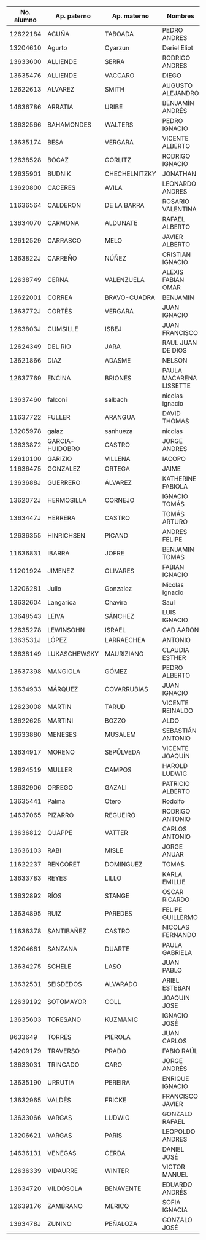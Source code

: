 No. alumno	|	Ap. paterno	|	Ap. materno	|	Nombres	|	AC1	|	AC2	|	AC3	|	AC4	|	C1	|	C2	|	C3	|
-----------------	|	-----------------	|	-----------------	|	-----------------	|	-----------------	|	-----------------	|	-----------------	|	-----------------	|	-----------------	|	-----------------	|	-----------------	|
12622184	|	ACUÑA	|	TABOADA	|	PEDRO ANDRES	|	1,80	|	4,40	|	1,00	|	1,00	|	4,00	|	1,00	|	1,00	|
13204610	|	Agurto	|	Oyarzun	|	Dariel Eliot	|	1,10	|	5,30	|	1,00	|	1,00	|	1,00	|	1,00	|	4,00	|
13633600	|	ALLIENDE	|	SERRA	|	RODRIGO ANDRES	|	1,00	|	1,00	|	1,00	|	1,00	|	1,00	|	1,00	|	5,50	|
13635476	|	ALLIENDE	|	VACCARO	|	DIEGO	|	1,00	|	3,50	|	1,00	|	1,00	|	2,50	|	1,00	|	6,80	|
12622613	|	ALVAREZ	|	SMITH	|	AUGUSTO ALEJANDRO	|	1,70	|	2,75	|	1,00	|	2,80	|	1,00	|	1,00	|	1,00	|
14636786	|	ARRATIA	|	URIBE	|	BENJAMÍN ANDRÉS	|	1,00	|	1,00	|	2,95	|	2,30	|	4,00	|	1,00	|	4,00	|
13632566	|	BAHAMONDES	|	WALTERS	|	PEDRO IGNACIO	|	4,25	|	3,40	|	1,00	|	1,00	|	6,20	|	7,00	|	7,00	|
13635174	|	BESA	|	VERGARA	|	VICENTE ALBERTO	|	2,70	|	6,30	|	1,00	|	5,55	|	4,00	|	7,00	|	7,00	|
12638528	|	BOCAZ	|	GORLITZ	|	RODRIGO IGNACIO	|	1,00	|	1,00	|	1,00	|	1,00	|	7,00	|	1,00	|	1,00	|
12635901	|	BUDNIK	|	CHECHELNITZKY	|	JONATHAN	|	4,30	|	4,60	|	4,15	|	3,30	|	2,50	|	1,00	|	6,80	|
13620800	|	CACERES	|	AVILA	|	LEONARDO ANDRES	|	1,00	|	5,10	|	1,00	|	1,00	|	1,00	|	1,00	|	1,00	|
11636564	|	CALDERON	|	DE LA BARRA	|	ROSARIO VALENTINA	|	2,40	|	1,00	|	1,00	|	2,00	|	5,50	|	1,00	|	1,00	|
13634070	|	CARMONA	|	ALDUNATE	|	RAFAEL ALBERTO	|	4,10	|	5,55	|	4,68	|	6,90	|	7,00	|	1,00	|	6,60	|
12612529	|	CARRASCO	|	MELO	|	JAVIER ALBERTO	|	3,15	|	4,40	|	1,00	|	1,00	|	1,00	|	4,00	|	6,80	|
1363822J	|	CARREÑO	|	NÚÑEZ	|	CRISTIAN IGNACIO	|	3,30	|	3,70	|	5,40	|	2,00	|	7,00	|	7,00	|	6,80	|
12638749	|	CERNA	|	VALENZUELA	|	ALEXIS FABIAN OMAR	|	4,90	|	7,00	|	5,48	|	4,10	|	7,00	|	1,00	|	6,80	|
12622001	|	CORREA	|	BRAVO-CUADRA	|	BENJAMIN	|	1,70	|	3,40	|	1,00	|	3,30	|	1,00	|	4,00	|	3,80	|
1363772J	|	CORTÉS	|	VERGARA	|	JUAN IGNACIO	|	5,40	|	1,00	|	1,00	|	1,00	|	2,50	|	1,00	|	1,00	|
1263803J	|	CUMSILLE	|	ISBEJ	|	JUAN FRANCISCO	|	1,00	|	1,00	|	1,00	|	1,00	|	1,00	|	1,00	|	1,00	|
12624349	|	DEL RIO	|	JARA	|	RAUL JUAN DE DIOS	|	2,85	|	4,40	|	1,00	|	1,30	|	4,00	|	1,00	|	1,00	|
13621866	|	DIAZ	|	ADASME	|	NELSON	|	5,00	|	1,00	|	1,00	|	1,00	|	1,20	|	1,00	|	1,00	|
12637769	|	ENCINA	|	BRIONES	|	PAULA MACARENA LISSETTE	|	2,60	|	5,90	|	2,85	|	1,20	|	5,50	|	1,00	|	6,80	|
13637460	|	falconi	|	salbach	|	nicolas ignacio 	|	1,00	|	1,00	|	1,00	|	1,00	|	3,50	|	1,00	|	6,80	|
11637722	|	FULLER	|	ARANGUA	|	DAVID THOMAS	|	3,30	|	7,00	|	1,00	|	6,10	|	7,00	|	2,00	|	1,00	|
13205978	|	galaz	|	sanhueza	|	nicolas	|	2,05	|	5,00	|	1,00	|	1,00	|	2,50	|	1,00	|	1,00	|
13633872	|	GARCIA-HUIDOBRO	|	CASTRO	|	JORGE ANDRES	|	2,70	|	6,30	|	1,00	|	1,00	|	1,00	|	1,00	|	1,00	|
12610100	|	GARIZIO	|	VILLENA	|	IACOPO	|	2,10	|	4,40	|	4,98	|	4,60	|	5,50	|	7,00	|	3,80	|
11636475	|	GONZALEZ	|	ORTEGA	|	JAIME	|	1,40	|	5,30	|	1,00	|	1,00	|	1,00	|	4,00	|	1,00	|
1363688J	|	GUERRERO	|	ÁLVAREZ	|	KATHERINE FABIOLA	|	4,10	|	2,35	|	1,00	|	2,00	|	2,00	|	1,00	|	3,70	|
1362072J	|	HERMOSILLA	|	CORNEJO	|	IGNACIO TOMÁS	|	5,00	|	3,90	|	4,15	|	5,00	|	3,00	|	1,00	|	1,00	|
1363447J	|	HERRERA	|	CASTRO	|	TOMÁS ARTURO	|	5,70	|	5,80	|	2,30	|	4,00	|	3,00	|	7,00	|	7,00	|
12636355	|	HINRICHSEN	|	PICAND	|	ANDRES FELIPE	|	3,55	|	1,00	|	1,00	|	1,90	|	4,00	|	1,00	|	1,00	|
11636831	|	IBARRA	|	JOFRE	|	BENJAMIN TOMAS	|	1,80	|	3,00	|	1,00	|	1,00	|	4,00	|	1,00	|	3,80	|
11201924	|	JIMENEZ	|	OLIVARES	|	FABIAN IGNACIO	|	2,30	|	5,50	|	5,48	|	1,20	|	6,50	|	1,00	|	4,00	|
13206281	|	Julio	|	Gonzalez	|	Nicolas Ignacio	|	2,00	|	1,80	|	1,00	|	1,50	|	4,00	|	1,00	|	3,80	|
13632604	|	Langarica	|	Chavira	|	Saul	|	1,00	|	6,75	|	1,00	|	1,00	|	6,00	|	7,00	|	4,00	|
13648543	|	LEIVA	|	SÁNCHEZ	|	LUIS IGNACIO	|	3,10	|	4,50	|	1,00	|	1,00	|	5,50	|	7,00	|	1,00	|
12635278	|	LEWINSOHN	|	ISRAEL	|	GAD AARON	|	4,30	|	4,60	|	1,00	|	2,95	|	3,00	|	1,00	|	6,80	|
1363531J	|	LÓPEZ	|	LARRAECHEA	|	ANTONIO	|	4,90	|	6,00	|	1,00	|	1,00	|	1,00	|	1,00	|	6,80	|
13638149	|	LUKASCHEWSKY	|	MAURIZIANO	|	CLAUDIA ESTHER	|	2,60	|	5,90	|	1,00	|	1,00	|	3,50	|	1,00	|	1,00	|
13637398	|	MANGIOLA	|	GÓMEZ	|	PEDRO ALBERTO	|	4,25	|	4,10	|	2,10	|	1,50	|	2,50	|	1,00	|	3,80	|
13634933	|	MÁRQUEZ	|	COVARRUBIAS	|	JUAN IGNACIO	|	3,00	|	4,30	|	2,80	|	1,00	|	6,50	|	1,00	|	6,80	|
12623008	|	MARTIN	|	TARUD	|	VICENTE REINALDO	|	1,00	|	3,75	|	1,80	|	1,00	|	5,50	|	1,00	|	1,00	|
13622625	|	MARTINI	|	BOZZO	|	ALDO	|	1,00	|	3,30	|	1,00	|	1,10	|	6,25	|	1,00	|	1,00	|
13633880	|	MENESES	|	MUSALEM	|	SEBASTIÁN ANTONIO	|	4,00	|	4,65	|	1,00	|	1,00	|	3,40	|	1,00	|	7,00	|
13634917	|	MORENO	|	SEPÚLVEDA	|	VICENTE JOAQUÍN	|	1,00	|	2,00	|	1,00	|	1,00	|	4,00	|	1,00	|	6,80	|
12624519	|	MULLER	|	CAMPOS	|	HAROLD LUDWIG	|	1,70	|	2,75	|	1,00	|	3,40	|	1,50	|	1,00	|	2,50	|
13632906	|	ORREGO	|	GAZALI	|	PATRICIO ALBERTO	|	4,70	|	4,30	|	1,00	|	3,50	|	2,50	|	1,00	|	1,00	|
13635441	|	Palma	|	Otero	|	Rodolfo	|	4,70	|	6,80	|	1,00	|	7,00	|	4,50	|	6,00	|	4,00	|
14637065	|	PIZARRO	|	REGUEIRO	|	RODRIGO ANTONIO	|	3,30	|	4,80	|	3,95	|	3,40	|	3,75	|	1,00	|	6,80	|
13636812	|	QUAPPE	|	VATTER	|	CARLOS ANTONIO	|	5,70	|	5,80	|	1,00	|	2,10	|	4,75	|	6,00	|	6,60	|
13636103	|	RABI	|	MISLE	|	JORGE ANUAR	|	3,30	|	3,40	|	1,90	|	2,80	|	7,00	|	1,00	|	1,00	|
11622237	|	RENCORET	|	DOMINGUEZ	|	TOMAS	|	1,00	|	1,00	|	1,00	|	1,00	|	1,00	|	1,00	|	1,00	|
13633783	|	REYES	|	LILLO	|	KARLA EMILLIE	|	2,05	|	5,00	|	1,00	|	1,70	|	3,00	|	1,00	|	6,80	|
13632892	|	RÍOS	|	STANGE	|	OSCAR RICARDO	|	3,95	|	2,35	|	2,80	|	1,00	|	2,00	|	1,00	|	6,80	|
13634895	|	RUIZ	|	PAREDES	|	FELIPE GUILLERMO	|	1,00	|	1,00	|	1,00	|	1,00	|	1,00	|	1,00	|	4,00	|
11636378	|	SANTIBAÑEZ	|	CASTRO	|	NICOLAS FERNANDO	|	1,00	|	1,00	|	1,00	|	1,20	|	2,50	|	2,00	|	1,00	|
13204661	|	SANZANA	|	DUARTE	|	PAULA GABRIELA	|	1,40	|	3,65	|	1,00	|	1,50	|	1,50	|	1,00	|	1,00	|
13634275	|	SCHELE	|	LASO	|	JUAN PABLO	|	4,30	|	3,90	|	1,00	|	1,00	|	1,00	|	7,00	|	6,60	|
13632531	|	SEISDEDOS	|	ALVARADO	|	ARIEL ESTEBAN	|	6,80	|	6,75	|	6,36	|	7,00	|	1,00	|	7,00	|	6,60	|
12639192	|	SOTOMAYOR	|	COLL	|	JOAQUIN JOSE	|	1,00	|	1,00	|	3,40	|	1,00	|	3,50	|	1,00	|	6,80	|
13635603	|	TORESANO	|	KUZMANIC	|	IGNACIO JOSÉ	|	1,70	|	5,40	|	1,00	|	3,40	|	5,00	|	1,00	|	5,50	|
8633649	|	TORRES	|	PIEROLA	|	JUAN CARLOS	|	1,00	|	1,00	|	1,10	|	1,00	|	1,00	|	1,00	|	1,00	|
14209179	|	TRAVERSO	|	PRADO	|	FABIO RAÚL	|	2,85	|	5,10	|	3,24	|	1,00	|	3,00	|	1,00	|	1,00	|
13633031	|	TRINCADO	|	CARO	|	JORGE ANDRÉS	|	1,70	|	1,00	|	2,45	|	4,20	|	2,50	|	1,00	|	1,00	|
13635190	|	URRUTIA	|	PEREIRA	|	ENRIQUE IGNACIO	|	3,30	|	3,70	|	1,00	|	1,00	|	3,50	|	1,00	|	6,60	|
13632965	|	VALDÉS	|	FRICKE	|	FRANCISCO JAVIER	|	3,95	|	6,00	|	3,40	|	2,60	|	3,00	|	1,00	|	6,80	|
13633066	|	VARGAS	|	LUDWIG	|	GONZALO RAFAEL	|	4,30	|	3,90	|	1,00	|	1,00	|	3,00	|	1,00	|	6,60	|
13206621	|	VARGAS	|	PARIS	|	LEOPOLDO ANDRES	|	3,15	|	5,75	|	1,90	|	1,50	|	4,00	|	1,00	|	3,80	|
14636131	|	VENEGAS	|	CERDA	|	DANIEL JOSÉ	|	3,25	|	6,05	|	5,48	|	7,00	|	1,00	|	1,00	|	6,80	|
12636339	|	VIDAURRE	|	WINTER	|	VICTOR MANUEL	|	2,60	|	5,10	|	1,00	|	5,00	|	5,00	|	1,00	|	6,80	|
13634720	|	VILDÓSOLA	|	BENAVENTE	|	EDUARDO ANDRÉS	|	1,00	|	6,00	|	1,00	|	7,00	|	6,00	|	2,00	|	6,80	|
12639176	|	ZAMBRANO	|	MERICQ	|	SOFIA IGNACIA	|	3,20	|	3,75	|	4,95	|	3,40	|	5,00	|	1,00	|	1,00	|
1363478J	|	ZUNINO	|	PEÑALOZA	|	GONZALO JOSÉ	|	3,55	|	6,00	|	1,00	|	1,00	|	5,00	|	1,00	|	1,00	|
